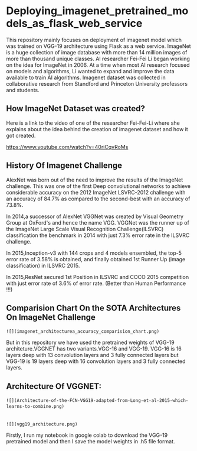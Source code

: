 # Deploying_imagenet_pretrained_models_as_flask_web_service

This repository mainly focuses on deployment of imagenet model which was trained on VGG-19 architecture using Flask as a web service.
ImageNet is a huge collection of image database with more than 14 million images of more than thousand unique classes. AI researcher Fei-Fei Li began working on the idea for ImageNet in 2006. At a time when most AI research focused on models and algorithms, Li wanted to expand and improve the data available to train AI algorithms. Imagenet dataset was collected in collaborative research from Standford and Princeton University professors and students.

## How ImageNet Dataset was created?

Here is a link to the video of one of the researcher Fei-Fei-Li where she explains about the idea behind the creation of imagenet dataset and how it got created.

https://www.youtube.com/watch?v=40riCqvRoMs

## History Of Imagenet Challenge

AlexNet was born out of the need to improve the results of the ImageNet challenge. This was one of the first Deep convolutional networks to achieve considerable accuracy on the 2012 ImageNet LSVRC-2012 challenge with an accuracy of 84.7% as compared to the second-best with an accuracy of 73.8%.

In 2014,a successor of AlexNet VGGNet was created by Visual Geometry Group at OxFord's and hence the name VGG. VGGNet was the runner up of the ImageNet Large Scale Visual Recognition Challenge(ILSVRC) classification the benchmark in 2014 with just 7.3% error rate in the ILSVRC challenge.

In 2015,Inception-v3 with 144 crops and 4 models ensembled, the top-5 error rate of 3.58% is obtained, and finally obtained 1st Runner Up (image classification) in ILSVRC 2015.

In 2015,ResNet secured 1st Position in ILSVRC and COCO 2015 competition with just error rate of 3.6% of error rate. (Better than Human Performance !!!)

## Comparision Chart On the SOTA Architectures On ImageNet Challenge

    ![](imagenet_architecturea_accuracy_comparision_chart.png)
    



But in this repository we have used the pretrained weights of VGG-19 architeture.VGGNET has two variants.VGG-16 and VGG-19. VGG-16 is 16 layers deep with 13 convolution layers and 3 fully connected layers but VGG-19 is 19 layers deep with 16 convolution layers and 3 fully connected layers.

## Architecture Of VGGNET:


    ![](Architecture-of-the-FCN-VGG19-adapted-from-Long-et-al-2015-which-learns-to-combine.png)
    
    
    ![](vgg19_architecture.png)
    

Firstly, I run my notebook in google colab to download the VGG-19 pretrained model and then I save the model weights in .h5 file format.
